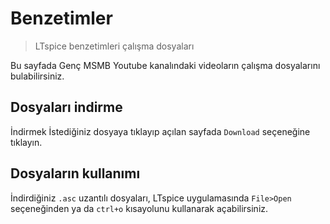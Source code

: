 # Benzetimler
> LTspice benzetimleri çalışma dosyaları

Bu sayfada Genç MSMB Youtube kanalındaki videoların çalışma dosyalarını bulabilirsiniz.

## Dosyaları indirme

İndirmek İstediğiniz dosyaya tıklayıp açılan sayfada `Download` seçeneğine tıklayın.

## Dosyaların kullanımı

İndirdiğiniz `.asc` uzantılı dosyaları, LTspice uygulamasında `File>Open` seçeneğinden ya da `ctrl+o` kısayolunu kullanarak açabilirsiniz.
